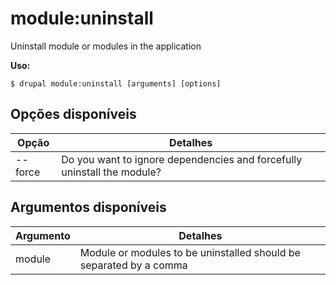 # module:uninstall
Uninstall module or modules in the application

**Uso:**
```
$ drupal module:uninstall [arguments] [options]
```

## Opções disponíveis
Opção | Detalhes
-------|-------------
--force | Do you want to ignore dependencies and forcefully uninstall the module?

## Argumentos disponíveis
Argumento | Detalhes
---------|-------------
module | Module or modules to be uninstalled should be separated by a comma
